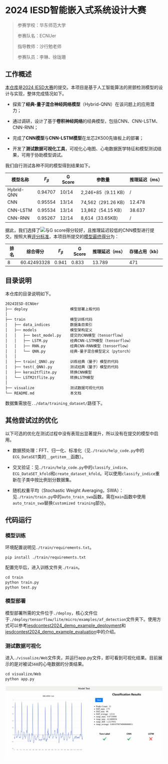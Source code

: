 # 2024 IESD智能嵌入式系统设计大赛

> 参赛学校：华东师范大学
>
> 参赛队名：ECNUer
> 
> 指导教师：沙行勉老师
> 
> 参赛队员：李琳、徐珑珊

## 工作概述

[本仓库](https://github.com/lin772021/IESD-CONTEST-TF)是[2024 IESD大赛](https://iesdcontest.github.io/iesd-2024/index.html)的提交。本项目是基于人工智能算法的房颤检测模型的设计与实现，整体完成情况如下。

- 探索了**经典-量子混合神经网络模型**（Hybrid-QNN）在该问题上的应用潜力；

- 通过调研，设计了基于**卷积神经网络**的经典模型，包括CNN、CNN-LSTM、CNN-RNN；

- 完成了**CNN模型**与**CNN-LSTM模型**在龙芯2K500先锋板上的部署；

- 开发了**测试数据可视化工具**，可视化心电图、心电数据医学特征和模型测试结果，可用于协助模型调试。

我们自行测试各种不同的模型得到结果如下。

| 模型名称   | $F_\beta$   | G Score   | 参数量   | 推理延迟（ms）|
|-------|-------|-------|-------|-------|
| Hybrid-QNN | 0.94707 | 10/14 | 2,246+85（9.11 KB） | / |
| CNN | 0.95554 | 13/14 | 74,562（291.26 KB）| 12.478 |
| CNN-LSTM | 0.95534 | 13/14 | 13,862（54.15 KB）| 38.637 |
| CNN-RNN | 0.95267 | 12/14 | 8,614（33.65KB）| / |

据此，我们选择了![](http://latex.codecogs.com/svg.latex?F_\\beta)与G score得分较好，且推理延迟较低的CNN模型进行提交。按照大赛[评分标准](https://iesdcontest.github.io/iesd-2024/Problems.html#scoring)，本项目所提交的[模型最终得分](https://iesdcontest.github.io/iesd-2024/Winners.html)为：

| 排名   | 综合得分   | $F_\beta$   | G Score   | 推理延迟（ms）   | 存储占用（kb）   |
|-------|-------|-------|-------|-------|-------|
| 8 | 60.42493328 | 0.941 | 0.833 | 13.789 | 471 |

## 目录说明

本仓库的目录说明如下。

```
2024IESD-ECNUer
├── deploy                   模型部署上板代码
│
├── train                    模型训练代码
│   ├── data_indices         数据条目索引
│   ├── models               模型架构定义
│   │   ├── best_model.py    提交的CNN模型（tensorflow）
│   │   ├── LSTM.py          经典CNN-LSTM模型（tensorflow）
│   │   ├── RNN.py           经典CNN-RNN模型（tensorflow）
│   │   └── QNN.py           经典-量子混合模型定义（pytorch）
│   │
│   ├── train(_QNN).py       训练经典（量子）模型的代码
│   ├── test(_QNN).py        测试经典（量子）模型的代码
│   ├── keras2tflite.py      转换CNN模型
│   └── LSTM2tflite.py       转换LSTM模型
│
├── visualize                测试数据可视化代码
└── README.md                本文档
```

数据集需放在`../data/training_dataset/`路径下。

## 其他尝试过的优化

以下可选的优化在测试过程中没有表现出显著提升，所以没有在提交的模型中启用。

- 数据预处理：FFT、归一化、标准化（见`./train/help_code.py`中的`ECG_DataSET`类的`__getitem__`函数）。

- 交叉验证：见`./train/help_code.py`中的`classify_indice`、`ECG_DataSET_kfold`和`create_dataset_kfold`。可以使用`classify_indice`重新在子类中按比例划分数据集。

- 随机权重平均（Stochastic Weight Averaging，SWA）：见`./train/train.py`中的`auto_train_swa`函数。需在`main`函数中使用`auto_train_swa`替换`Customized training`部分。

## 代码运行

### 模型训练

环境配置说明见`./train/requirements.txt`。

    pip install ./train/requirements.txt

配置完毕后，进入训练文件夹`./train`。

    cd train 
    python train.py
    python test.py

### 模型部署

模型部署所需的文件位于`./deploy`，核心文件位于`./deploy/tensorflow/lite/micro/examples/af_detection`文件夹下。使用方式可以参考[iesdcontest2024_demo_example_deployment](https://github.com/iesdcontest/iesdcontest2024_demo_example_deployment)和[iesdcontest2024_demo_example_evaluation](https://github.com/iesdcontest/iesdcontest2024_demo_example_evaluation)中的介绍。

### 测试数据可视化

进入`./visualize/Web`文件夹，并运行app.py文件，即可看到可视化结果。目前展示的是对被试`S68`的心电数据的分类结果。

```
cd visualize/Web
python app.py
```

![The visualization of testing results](./visualize/visualize.gif "The visualization of testing results")